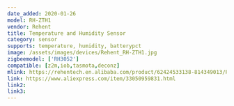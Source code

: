 ```yaml
---
date_added: 2020-01-26
model: RH-ZTH1
vendor: Rehent
title: Temperature and Humidity Sensor
category: sensor
supports: temperature, humidity, batterypct
image: /assets/images/devices/Rehent_RH-ZTH1.jpg
zigbeemodel: ['RH3052']
compatible: [z2m,iob,tasmota,deconz]
mlink: https://rehentech.en.alibaba.com/product/62424533138-814349013/RH_ZTH1_temperature_sensor_tuya_zigbee_temperature.html
link: https://www.aliexpress.com/item/33050959831.html
link2: 
link3: 
---
```

